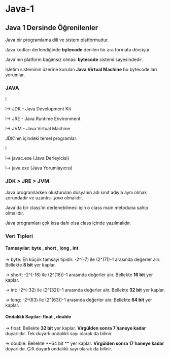 # Java-1
## Java 1 Dersinde Öğrenilenler

Java bir programlama dili ve sistem platformudur.

Java kodları derlendiğinde **bytecode** denilen bir ara formata dönüşür.

Java'nın platform bağımsız olması **bytecode** sistemi sayesindedir.

İşletim sisteminin üzerine kurulan **Java Virtual Machine** bu bytecode ları yorumlar.

### JAVA
I

I-> JDK - Java Development Kit

I-> JRE - Java Runtime Environment

I-> JVM - Java Virtual Machine



JDK'nın içindeki temel programlar:

I

I-> javac.exe (Java Derleyicisi)

I-> java.exe (Java Yorumlayıcısı)


### JDK > JRE > JVM

Java programlarken oluşturulan dosyanın adı sınıf adıyla aynı olmak zorundadır ve uzantısı *.java* olmalıdır.

Java'da bir class'ın derlenebilmesi için o class main metoduna sahip olmalıdır.

Java programları çok kısa dahi olsa class içinde yazılmalıdır.


### Veri Tipleri

#### Tamsayılar: byte , short , long , int

-> byte: En küçük tamsayı tipidir. -2^(-7) ile (2^(7))-1 arasında değerler alır. Bellekte **8 bit** yer kaplar.

-> short: -2^(-16) ile (2^(16))-1 arasında değerler alır. Bellekte **16 bit** yer kaplar.

-> int: -2^(-32) ile (2^(32))-1 arasında değerler alır. Bellekte **32 bit** yer kaplar.

-> long: -2^(63) ile (2^(63))-1 arasında değerler alır. Bellekte **64 bit** yer kaplar.

#### Ondalıklı Sayılar: float , double

-> float: Bellekte **32 bit** yer kaplar. **Virgülden sonra 7 haneye kadar** duyarlıdır. Tek duyarlı ondalıklı sayı olarak da bilinir.

-> double: Bellekte **64 bit ** yer kaplar. **Virgülden sonra 17 haneye kadar** duyarlıdır. Çift duyarlı ondalıklı sayı olarak da bilinir.
